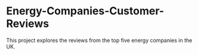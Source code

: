 # Energy-Companies-Customer-Reviews
This project explores the reviews from the top five energy companies in the UK. 
